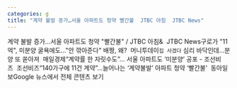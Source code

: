 ```yaml
---
categories: g
title: "계약 불발 증가…서울 아파트도 청약 빨간불  JTBC 아침  JTBC News"
---
```

계약 불발 증가…서울 아파트도 청약 "빨간불" / JTBC 아침&&nbsp;&nbsp;JTBC News구로가 "11억", 미분양 굴욕에도…"안 깎아준다" 배짱, 왜?&nbsp;&nbsp;머니투데이`집 사겠다` 심리 바닥인데…분양 또 쏟아져&nbsp;&nbsp;매일경제“계약률 한 자릿수도”… 서울 아파트도 ‘미분양’ 공포 - 조선비즈&nbsp;&nbsp;조선비즈“140가구에 11건 계약”…늘어나는 ‘계약불발’ 아파트 청약 ‘빨간불’&nbsp;&nbsp;동아일보Google 뉴스에서 전체 콘텐츠 보기